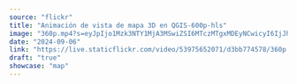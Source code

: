 ```yaml
---
source: "flickr"
title: "Animación de vista de mapa 3D en QGIS-600p-hls"
image: "360p.mp4?s=eyJpIjo1Mzk3NTY1MjA3MSwiZSI6MTczMTgxMDEyNCwicyI6IjJhMjU3ZGYwYmJlYmQ0ZGZkZWIzOTNkNDY5ZGMwNDZlMzhmZGY4ODQiLCJ2IjoxfQ.mp4"
date: "2024-09-06"
link: "https://live.staticflickr.com/video/53975652071/d3bb774578/360p.mp4?s=eyJpIjo1Mzk3NTY1MjA3MSwiZSI6MTczMTgxMDEyNCwicyI6IjJhMjU3ZGYwYmJlYmQ0ZGZkZWIzOTNkNDY5ZGMwNDZlMzhmZGY4ODQiLCJ2IjoxfQ"
draft: "true"
showcase: "map"
---
```

